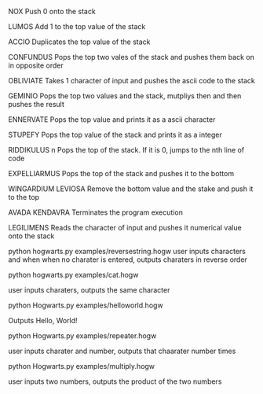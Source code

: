 NOX	Push 0 onto the stack

LUMOS	Add 1 to the top value of the stack

ACCIO	Duplicates the top value of the stack

CONFUNDUS	Pops the top two vales of the stack and pushes them back on in opposite order

OBLIVIATE	Takes 1 character of input and pushes the ascii code to the stack 

GEMINIO	Pops the top two values and the stack, mutpliys then and then pushes the result 

ENNERVATE	Pops the top value and prints it as a ascii character

STUPEFY	Pops the top value of the stack and prints it as a integer

RIDDIKULUS n	Pops the top of the stack. If it is 0, jumps to the nth line of code

EXPELLIARMUS	Pops the top of the stack and pushes it to the bottom

WINGARDIUM LEVIOSA	Remove the bottom value and the stake and push it to the top

AVADA KENDAVRA	Terminates the program execution

LEGILIMENS	Reads the character of input and pushes it numerical value onto the stack 




python hogwarts.py examples/reversestring.hogw
user inputs characters and when when no charater is entered, outputs charaters in reverse order

python hogwarts.py examples/cat.hogw

user inputs charaters, outputs the same character

python Hogwarts.py examples/helloworld.hogw

Outputs Hello, World!

python Hogwarts.py examples/repeater.hogw

user inputs charater and number, outputs that chaarater number times

python Hogwarts.py examples/multiply.hogw

user inputs two numbers, outputs the product of the two numbers

